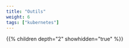 ```yaml
---
title: "Outils"
weight: 6
tags: ["kubernetes"]
---
```


{{% children depth="2" showhidden="true" %}}

